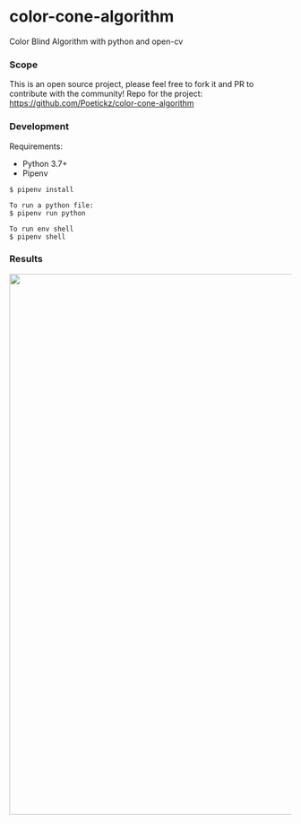 # color-cone-algorithm
Color Blind Algorithm with python and open-cv

### Scope
This is an open source project, please feel free to fork it and PR to contribute with the community!
Repo for the project: https://github.com/Poetickz/color-cone-algorithm

### Development
Requirements:
- Python 3.7+
- Pipenv


```
$ pipenv install

To run a python file:
$ pipenv run python

To run env shell
$ pipenv shell
```
### Results
<img width="964" src="https://imgur.com/cw5AR5L"/>
